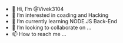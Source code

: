 - 👋 Hi, I’m @Vivek3104
- 👀 I’m interested in coading and Hacking
- 🌱 I’m currently learning NODE.JS Back-End
- 💞️ I’m looking to collaborate on ...
- 📫 How to reach me ...

<!---
Vivek3104/Vivek3104 is a ✨ special ✨ repository because its `README.md` (this file) appears on your GitHub profile.
You can click the Preview link to take a look at your changes.
--->
